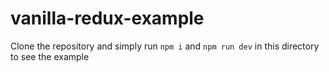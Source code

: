 # vanilla-redux-example

Clone the repository and simply run `npm i` and `npm run dev` in this directory to see the example